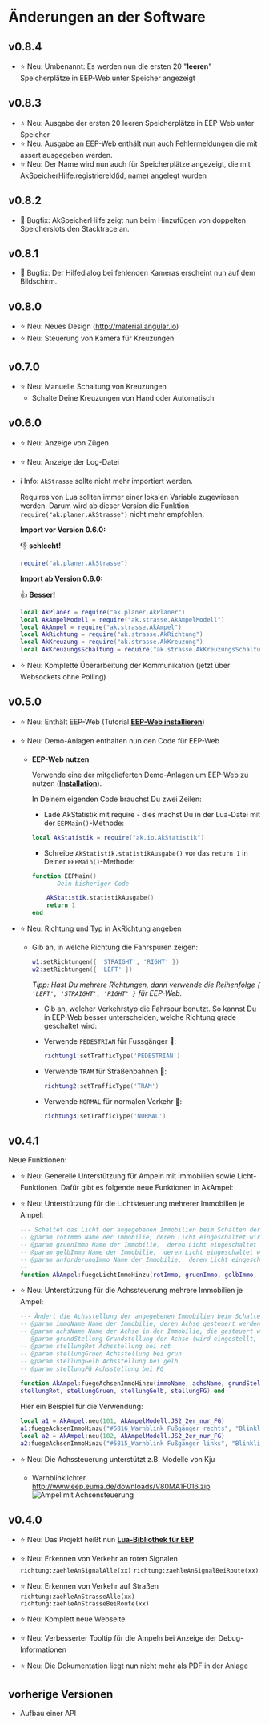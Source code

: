 # Änderungen an der Software

## v0.8.4

* ⭐ Neu: Umbenannt: Es werden nun die ersten 20 "**leeren**" Speicherplätze in EEP-Web unter Speicher angezeigt

## v0.8.3

* ⭐ Neu: Ausgabe der ersten 20 leeren Speicherplätze in EEP-Web unter Speicher
* ⭐ Neu: Ausgabe an EEP-Web enthält nun auch Fehlermeldungen die mit assert ausgegeben werden.
* ⭐ Neu: Der Name wird nun auch für Speicherplätze angezeigt, die mit AkSpeicherHilfe.registriereId(id, name) angelegt
  wurden

## v0.8.2

* 🐞 Bugfix: AkSpeicherHilfe zeigt nun beim Hinzufügen von doppelten Speicherslots den Stacktrace an.

## v0.8.1

* 🐞 Bugfix: Der Hilfedialog bei fehlenden Kameras erscheint nun auf dem Bildschirm.

## v0.8.0

* ⭐ Neu: Neues Design (<http://material.angular.io>)
* ⭐ Neu: Steuerung von Kamera für Kreuzungen

## v0.7.0

* ⭐ Neu: Manuelle Schaltung von Kreuzungen
  * Schalte Deine Kreuzungen von Hand oder Automatisch

## v0.6.0

* ⭐ Neu: Anzeige von Zügen
* ⭐ Neu: Anzeige der Log-Datei

* ℹ️ Info: `AkStrasse` sollte nicht mehr importiert werden.

    Requires von Lua sollten immer einer lokalen Variable zugewiesen werden.
    Darum wird ab dieser Version die Funktion `require("ak.planer.AkStrasse")`
    nicht mehr empfohlen.

    **Import vor Version 0.6.0:**

    👎 **schlecht!**

    ```lua
    require("ak.planer.AkStrasse")
    ```

    **Import ab Version 0.6.0:**

    👍 **Besser!**

    ```lua
    local AkPlaner = require("ak.planer.AkPlaner")
    local AkAmpelModell = require("ak.strasse.AkAmpelModell")
    local AkAmpel = require("ak.strasse.AkAmpel")
    local AkRichtung = require("ak.strasse.AkRichtung")
    local AkKreuzung = require("ak.strasse.AkKreuzung")
    local AkKreuzungsSchaltung = require("ak.strasse.AkKreuzungsSchaltung")
    ```

* ⭐ Neu: Komplette Überarbeitung der Kommunikation (jetzt über Websockets ohne Polling)

## v0.5.0

* ⭐ Neu: Enthält EEP-Web (Tutorial **[EEP-Web installieren](https://andreas-kreuz.github.io/ak-lua-bibliothek-fuer-eep/anleitungen-fortgeschrittene/einrichten-von-eep-web)**)
* ⭐ Neu: Demo-Anlagen enthalten nun den Code für EEP-Web

  * **EEP-Web nutzen**

    Verwende eine der mitgelieferten Demo-Anlagen um EEP-Web zu nutzen (**[Installation](https://andreas-kreuz.github.io/ak-lua-bibliothek-fuer-eep/anleitungen-fortgeschrittene/einrichten-von-eep-web)**).

    In Deinem eigenden Code brauchst Du zwei Zeilen:

    * Lade AkStatistik mit require - dies machst Du in der Lua-Datei mit der `EEPMain()`-Methode:

    ```lua
    local AkStatistik = require("ak.io.AkStatistik")
    ```

    * Schreibe `AkStatistik.statistikAusgabe()` vor das `return 1` in Deiner `EEPMain()`-Methode:

    ```lua
    function EEPMain()
        -- Dein bisheriger Code

        AkStatistik.statistikAusgabe()
        return 1
    end
    ```

* ⭐ Neu: Richtung und Typ in AkRichtung angeben

  * Gib an, in welche Richtung die Fahrspuren zeigen:

    ```lua
    w1:setRichtungen({ 'STRAIGHT', 'RIGHT' })
    w2:setRichtungen({ 'LEFT' })
    ```

    *Tipp: Hast Du mehrere Richtungen, dann verwende die Reihenfolge `{ 'LEFT', 'STRAIGHT', 'RIGHT' }` für EEP-Web.*

    * Gib an, welcher Verkehrstyp die Fahrspur benutzt. So kannst Du in EEP-Web besser unterscheiden, welche Richtung grade geschaltet wird:

    * Verwende `PEDESTRIAN` für Fussgänger 🚶:

        ```lua
        richtung1:setTrafficType('PEDESTRIAN')
        ```

    * Verwende `TRAM` für Straßenbahnen 🚋:

        ```lua
        richtung2:setTrafficType('TRAM')
        ```

    * Verwende `NORMAL` für normalen Verkehr 🚗:

        ```lua
        richtung3:setTrafficType('NORMAL')
        ```

## v0.4.1

Neue Funktionen:

* ⭐ Neu: Generelle Unterstützung für Ampeln mit Immobilien sowie Licht-Funktionen.
  Dafür gibt es folgende neue Funktionen in AkAmpel:

* ⭐ Neu: Unterstützung für die Lichtsteuerung mehrerer Immobilien je Ampel:

  ```lua
  --- Schaltet das Licht der angegebenen Immobilien beim Schalten der Ampel auf rot, gelb, grün oder Anforderung
  -- @param rotImmo Name der Immobilie, deren Licht eingeschaltet wird, wenn die Ampel rot oder rot-gelb ist
  -- @param gruenImmo Name der Immobilie,  deren Licht eingeschaltet wird, wenn die Ampel grün ist
  -- @param gelbImmo Name der Immobilie,  deren Licht eingeschaltet wird, wenn die Ampel gelb oder rot-gelb ist
  -- @param anforderungImmo Name der Immobilie,  deren Licht eingeschaltet wird, wenn die Ampel eine Anforderung erkennt
  --
  function AkAmpel:fuegeLichtImmoHinzu(rotImmo, gruenImmo, gelbImmo, anforderungImmo) end
  ```

* ⭐ Neu: Unterstützung für die Achssteuerung mehrere Immobilien je Ampel:

  ```lua
  --- Ändert die Achsstellung der angegebenen Immobilien beim Schalten der Ampel auf rot, gelb, grün oder Fußgänger
  -- @param immoName Name der Immobilie, deren Achse gesteuert werden soll
  -- @param achsName Name der Achse in der Immobilie, die gesteuert werden soll
  -- @param grundStellung Grundstellung der Achse (wird eingestellt, wenn eine Stellung nicht angegeben wurde
  -- @param stellungRot Achsstellung bei rot
  -- @param stellungGruen Achsstellung bei grün
  -- @param stellungGelb Achsstellung bei gelb
  -- @param stellungFG Achsstellung bei FG
  --
  function AkAmpel:fuegeAchsenImmoHinzu(immoName, achsName, grundStellung,
  stellungRot, stellungGruen, stellungGelb, stellungFG) end
  ```

  Hier ein Beispiel für die Verwendung:

  ```lua
  local a1 = AkAmpel:neu(101, AkAmpelModell.JS2_2er_nur_FG)
  a1:fuegeAchsenImmoHinzu("#5816_Warnblink Fußgänger rechts", "Blinklicht", 0, nil, nil, nil, 50)
  local a2 = AkAmpel:neu(102, AkAmpelModell.JS2_2er_nur_FG)
  a2:fuegeAchsenImmoHinzu("#5815_Warnblink Fußgänger links", "Blinklicht", 0, nil, nil, nil, 50)
  ```

* ⭐ Neu: Die Achssteuerung unterstützt z.B. Modelle von Kju

  * Warnblinklichter <http://www.eep.euma.de/downloads/V80MA1F016.zip>
    ![Ampel mit Achsensteuerung](assets/web/immo-achsen.png)

## v0.4.0

* ⭐ Neu: Das Projekt heißt nun **[Lua-Bibliothek für EEP](https://andreas-kreuz.github.io/ak-lua-bibliothek-fuer-eep/)**

* ⭐ Neu: Erkennen von Verkehr an roten Signalen
  `richtung:zaehleAnSignalAlle(xx)`
  `richtung:zaehleAnSignalBeiRoute(xx)`

* ⭐ Neu: Erkennen von Verkehr auf Straßen
  `richtung:zaehleAnStrasseAlle(xx)`
  `richtung:zaehleAnStrasseBeiRoute(xx)`

* ⭐ Neu: Komplett neue Webseite
* ⭐ Neu: Verbesserter Tooltip für die Ampeln bei Anzeige der Debug-Informationen
* ⭐ Neu: Die Dokumentation liegt nun nicht mehr als PDF in der Anlage

## vorherige Versionen

* Aufbau einer API
